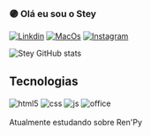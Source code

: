 
### 🟣 Olá eu sou o Stey
[![Linkdin](https://img.shields.io/badge/LinkedIn-A020F0?style=for-the-badge&logo=linkedin&logoColor=white)](#)
[![MacOs](https://img.shields.io/badge/mac%20os-A020F0?style=for-the-badge&logo=apple&logoColor=white)](#)
[![Instagram](https://img.shields.io/badge/Instagram-A020F0?style=for-the-badge&logo=instagram&logoColor=white)](#)



![Stey GitHub stats](https://github-readme-stats.vercel.app/api?username=Steylon&show_icons=true&theme=tokyonight)

## Tecnologias

<div>
  <img  align="center" src="https://img.shields.io/badge/HTML5-A020F0?style=for-the-badge&logo=html5&logoColor=ffffff" alt="html5">
   <img  align="center" src="https://img.shields.io/badge/CSS3-A020F0?style=for-the-badge&logo=css3&logoColor=ffffff" alt="css">
    <img  align="center" src="https://img.shields.io/badge/JavaScript-A020F0?style=for-the-badge&logo=javascript&logoColor=ffffff" alt="js">
     <img  align="center" src="https://img.shields.io/badge/Microsoft_Office-A020F0?style=for-the-badge&logo=microsoft-office&logoColor=white" alt="office">
</div>
<br>
Atualmente estudando sobre Ren'Py
<br>
